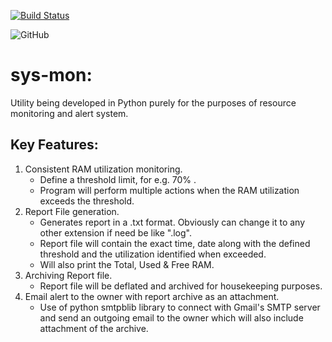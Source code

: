 [![Build Status](https://travis-ci.com/Tech-Overlord/sys-mon.svg?branch=master)](https://travis-ci.com/Tech-Overlord/sys-mon)

![GitHub](https://img.shields.io/github/license/mashape/apistatus.svg)


# sys-mon:

Utility being developed in Python purely for the purposes of resource monitoring and alert system.

## Key Features:
 1. Consistent RAM utilization monitoring. 
    * Define a threshold limit, for e.g. 70% .
    * Program will perform multiple actions when the RAM utilization exceeds the threshold.
 2. Report File generation.
    * Generates report in a .txt format. Obviously can change it to any other extension if need be like ".log".
    * Report file will contain the exact time, date along with the defined threshold and the utilization identified when exceeded.
    * Will also print the Total, Used & Free RAM.
 3. Archiving Report file.
    * Report file will be deflated and archived for housekeeping purposes.
 4. Email alert to the owner with report archive as an attachment.
    * Use of python smtpblib library to connect with Gmail's SMTP server and send an outgoing email to the owner which will also include attachment of the archive.
